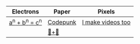 |      Electrons       |      Paper       |         Pixels          |
| ----------- | ----------- |-----------------|
| [a<sup>n</sup> + b<sup>n</sup> = c<sup>n</sup>](https://quietmath.co) | [Codepunk](https://codepunk.io) | [I make videos too](https://youtube.com/c/codepunk) |
|  | [🤖+🍺](https://botsandbeer.com)  |
